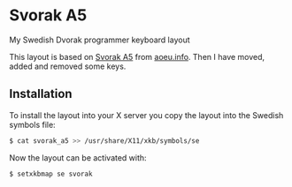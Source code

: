 # Svorak A5

My Swedish Dvorak programmer keyboard layout

This layout is based on [Svorak A5](http://aoeu.info/layouts/files/magnus-xkb-se) from [aoeu.info](http://aoeu.info/). Then I have moved, added and removed some keys.

## Installation

To install the layout into your X server you copy the layout into the Swedish symbols file:
```bash
$ cat svorak_a5 >> /usr/share/X11/xkb/symbols/se
```

Now the layout can be activated with:
```bash
$ setxkbmap se svorak
```

